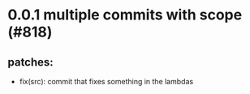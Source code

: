 # 0.0.1 multiple commits with scope (#818)

## patches:
* fix(src): commit that fixes something in the lambdas

